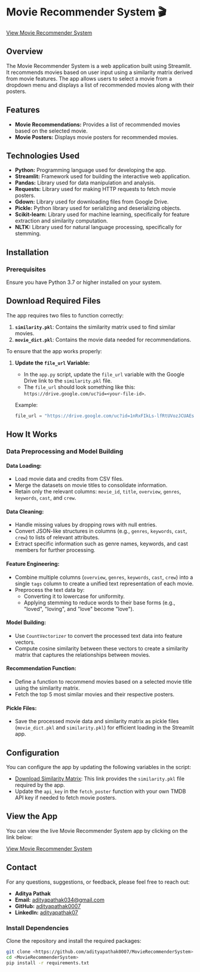 
# Movie Recommender System 🎬

[View Movie Recommender System](https://movierecommendersystem-3mwpnnrwcxlph9wavxwhob.streamlit.app/)
## Overview

The Movie Recommender System is a web application built using Streamlit. It recommends movies based on user input using a similarity matrix derived from movie features. The app allows users to select a movie from a dropdown menu and displays a list of recommended movies along with their posters.

## Features

- **Movie Recommendations:** Provides a list of recommended movies based on the selected movie.
- **Movie Posters:** Displays movie posters for recommended movies.

## Technologies Used

- **Python:** Programming language used for developing the app.
- **Streamlit:** Framework used for building the interactive web application.
- **Pandas:** Library used for data manipulation and analysis.
- **Requests:** Library used for making HTTP requests to fetch movie posters.
- **Gdown:** Library used for downloading files from Google Drive.
- **Pickle:** Python library used for serializing and deserializing objects.
- **Scikit-learn:** Library used for machine learning, specifically for feature extraction and similarity computation.
- **NLTK:** Library used for natural language processing, specifically for stemming.

## Installation

### Prerequisites

Ensure you have Python 3.7 or higher installed on your system.

## Download Required Files

The app requires two files to function correctly:

1. **`similarity.pkl`**: Contains the similarity matrix used to find similar movies.
2. **`movie_dict.pkl`**: Contains the movie data needed for recommendations.

To ensure that the app works properly:

1. **Update the `file_url` Variable:**

   - In the `app.py` script, update the `file_url` variable with the Google Drive link to the `similarity.pkl` file.
   - The `file_url` should look something like this: `https://drive.google.com/uc?id=<your-file-id>`.

   Example:
   ```python
   file_url = "https://drive.google.com/uc?id=1nRxFIkLs-lfRtUVozJCUAEssNkiigzd8"


## How It Works

### Data Preprocessing and Model Building

#### Data Loading:
- Load movie data and credits from CSV files.
- Merge the datasets on movie titles to consolidate information.
- Retain only the relevant columns: `movie_id`, `title`, `overview`, `genres`, `keywords`, `cast`, and `crew`.

#### Data Cleaning:
- Handle missing values by dropping rows with null entries.
- Convert JSON-like structures in columns (e.g., `genres`, `keywords`, `cast`, `crew`) to lists of relevant attributes.
- Extract specific information such as genre names, keywords, and cast members for further processing.

#### Feature Engineering:
- Combine multiple columns (`overview`, `genres`, `keywords`, `cast`, `crew`) into a single `tags` column to create a unified text representation of each movie.
- Preprocess the text data by:
  - Converting it to lowercase for uniformity.
  - Applying stemming to reduce words to their base forms (e.g., "loved", "loving", and "love" become "love").

#### Model Building:
- Use `CountVectorizer` to convert the processed text data into feature vectors.
- Compute cosine similarity between these vectors to create a similarity matrix that captures the relationships between movies.

#### Recommendation Function:
- Define a function to recommend movies based on a selected movie title using the similarity matrix.
- Fetch the top 5 most similar movies and their respective posters.

#### Pickle Files:
- Save the processed movie data and similarity matrix as pickle files (`movie_dict.pkl` and `similarity.pkl`) for efficient loading in the Streamlit app.

## Configuration

You can configure the app by updating the following variables in the script:

- [Download Similarity Matrix](https://drive.google.com/uc?id=1nRxFIkLs-lfRtUVozJCUAEssNkiigzd8): This link provides the `similarity.pkl` file required by the app.
- Update the `api_key` in the `fetch_poster` function with your own TMDB API key if needed to fetch movie posters.


## View the App

You can view the live Movie Recommender System app by clicking on the link below:

[View Movie Recommender System](https://movierecommendersystem-3mwpnnrwcxlph9wavxwhob.streamlit.app/)


## Contact

For any questions, suggestions, or feedback, please feel free to reach out:

- **Aditya Pathak**
- **Email:** adityapathak034@gmail.com
- **GitHub:** [adityapathak0007](https://github.com/adityapathak0007)
- **LinkedIn:** [adityapathak07](www.linkedin.com/in/adityapathak07)


### Install Dependencies

Clone the repository and install the required packages:

```bash
git clone <https://github.com/adityapathak0007/MovieRecommenderSystem>
cd <MovieRecommenderSystem>
pip install -r requirements.txt
